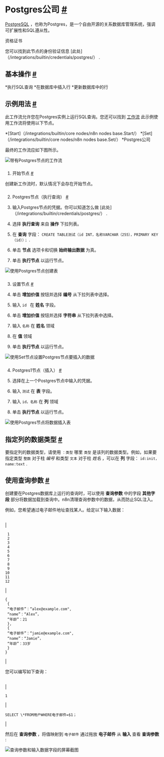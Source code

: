 


 Postgres公司
 [#](#postgres "永久链接")
===========================================



[PostgreSQL](https://www.postgresql.org/) 
 ，也称为Postgres，是一个自由开源的关系数据库管理系统，强调可扩展性和SQL遵从性。
 




 资格证书
 



 您可以找到此节点的身份验证信息
 [此处]（/integrations/builtin/credentials/postgres/）
 .
 




 基本操作
 [#](#基本操作 "永久链接")
-----------------------------------------------------------


*执行SQL查询
*在数据库中插入行
*更新数据库中的行



 示例用法
 [#](#示例用法 "永久链接")
-----------------------------------------------------



 此工作流允许您在Postgres实例上运行SQL查询。您还可以找到
 [工作流](https://n8n.io/workflows/599) 
 此示例使用工作流将使用以下节点。
 


*[Start]（/integrations/builtin/core nodes/n8n nodes base.Start/）
*[Set]（/integrations/builtin/core nodes/n8n nodes base.Set/）
*Postgres公司



 最终的工作流应如下图所示。
 



![带有Postgres节点的工作流](https://d3.3wubrfki0l6.8.cloudfront.net/4482.60b67.5f494f86dd5977387960c1.f3d652292/3c162/_images/integrations/builtin/app-nodes/postgres/workflow.png)



### 
 1. 开始节点
 [#](#1-start-node "永久链接")



 创建新工作流时，默认情况下会存在开始节点。
 


### 
 2. Postgres节点（执行查询）
 [#](#2-postgres-node-execute-query "永久链接")


1. 输入Postgres节点的凭据。你可以知道怎么做
 [此处]（/integrations/builtin/credentials/postgres/）
 .
2. 选择
 **执行查询**
 来自
 **操作**
 下拉列表。
3. 在
 **查询**
 字段：
 `CREATE TABLE测试（id INT，名称VARCHAR（255），PRIMARY KEY（id））；`
 .
4. 单击
 **节点**
 选项卡和切换
 **始终输出数据**
 为真。
5. 单击
 **执行节点**
 以运行节点。



![使用Postgres节点创建表](https://d33wubrfki0l68.cloudfront.net/71acf9a6030f716bdd7327cef5d62014e593d276/9661e/_images/integrations/builtin/app-nodes/postgres/postgres_node.png)



### 
 3. 设置节点
 [#](#3-集-节点 "永久链接")


1. 单击
 **增加价值**
 按钮并选择
 **编号**
 从下拉列表中选择。
2. 输入
 `id `
 在
 **姓名**
 字段。
3. 单击
 **增加价值**
 按钮并选择
 **字符串**
 从下拉列表中选择。
4. 输入
 `名称`
 在
 **姓名**
 领域
5. 在
 **值**
 领域
6. 单击
 **执行节点**
 以运行节点。



![使用Set节点设置Postgres节点要插入的数据](https://d33wubrfki0l68.cloudfront.net/9e942610a4340fdc62e4b51c537b546b5d8b4dd2/466fe/_images/integrations/builtin/app-nodes/postgres/set_node.png)



### 
 4. Postgres1节点（插入）
 [#](#4-postgres1-node-insert "永久链接")


1. 选择在上一个Postgres节点中输入的凭据。
2. 输入
 `测试`
 在
 **表**
 字段。
3. 输入
 `id，名称`
 在
 **列**
 领域
4. 单击
 **执行节点**
 以运行节点。



![使用Postgres节点将数据插入表](https://d33wubrfki0l68.cloudfront.net/f0214048ad016719df74f3b01555b58f36ade70d/9cb40/_images/integrations/builtin/app-nodes/postgres/postgres1_node.png)




 指定列的数据类型
 [#](#specify-the-data-type-of-a-column "永久链接")
---------------------------------------------------------------------------------------------



 要指定列的数据类型，请使用
 `：类型`
 哪里
 `类型`
 是该列的数据类型。例如，如果要指定类型
 `整数`
 对于柱
 *编号*
 和类型
 `文本`
 对于柱
 *姓名*
 ，可以在
 **列**
 字段：
 `id:init，name:text`
 .
 



 使用查询参数
 [#](#使用查询参数 "永久链接")
-------------------------------------------------------------------



 创建要在Postgres数据库上运行的查询时，可以使用
 **查询参数**
 中的字段
 **其他字段**
 部分将数据加载到查询中。n8n清理查询参数中的数据，从而防止SQL注入。
 



 例如，您希望通过电子邮件地址查找某人。给定以下输入数据：
 





|  |  |
| --- | --- |
| 

```
 1
 2
 3
 4
 5
 6
 7
 8
 9
10
11
12
```

 | 

```
{
 {
 “电子邮件”：“alex@example.com",
 “name”：“Alex”，
 “年龄”：21
 },
 {
 “电子邮件”：“jamie@example.com",
 “name”：“Jamie”，
 “年龄”：33岁
 }
}

```

 |




 您可以编写如下查询：
 





|  |  |
| --- | --- |
| 

```
1
```

 | 

```
SELECT \*FROM用户WHERE电子邮件=$1；

```

 |




 然后在
 **查询参数**
 ，将值映射到
 `电子邮件`
 通过拖放
 **电子邮件**
 从
 **输入**
 查看
 **查询参数**
 :
 



![查询参数和输入数据字段的屏幕截图](https://d33wubrfki0l68.cloudfront.net/c56fb7abb8ada37569272f63884da6544816a942/b58fa/_images/integrations/builtin/app-nodes/postgres/use-query-parameters.png)





